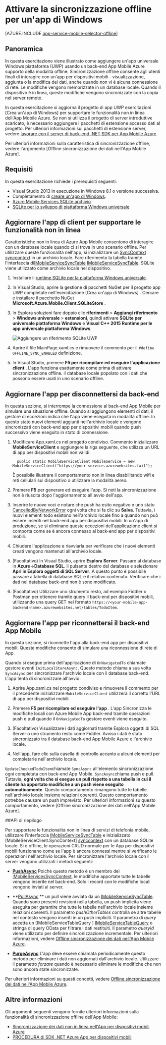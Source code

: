 <properties
    pageTitle="Attivare la sincronizzazione offline per l'app universale Windows piattaforma (UWP) con App Mobile | Servizio App Azure"
    description="Informazioni su come utilizzare un'App Mobile Azure cache e sincronizzazione dei dati non in linea nell'app universale Windows piattaforma (UWP)."
    documentationCenter="windows"
    authors="adrianhall"
    manager="erikre"
    editor=""
    services="app-service\mobile"/>

<tags
    ms.service="app-service-mobile"
    ms.workload="mobile"
    ms.tgt_pltfrm="mobile-windows"
    ms.devlang="dotnet"
    ms.topic="article"
    ms.date="10/01/2016"
    ms.author="adrianha"/>

# <a name="enable-offline-sync-for-your-windows-app"></a>Attivare la sincronizzazione offline per un'app di Windows

[AZURE.INCLUDE [app-service-mobile-selector-offline](../../includes/app-service-mobile-selector-offline.md)]

## <a name="overview"></a>Panoramica

In questa esercitazione viene illustrato come aggiungere un'app universale Windows piattaforma (UWP) usando un back-end App Mobile Azure supporto della modalità offline. Sincronizzazione offline consente agli utenti finali di interagire con un'app per dispositivi mobili - visualizzazione, aggiunta o la modifica dei dati, anche quando non vi è alcuna connessione di rete. Le modifiche vengono memorizzate in un database locale. Quando il dispositivo è in linea, queste modifiche vengono sincronizzate con la copia nel server remoto.

In questa esercitazione si aggiorna il progetto di app UWP esercitazioni [Crea un'app di Windows] per supportare le funzionalità non in linea dell'App Mobile Azure. Se non si utilizza il progetto di server introduttive scaricato, è necessario aggiungere i pacchetti di estensione accesso dati al progetto. Per ulteriori informazioni sui pacchetti di estensione server, vedere [lavorare con il server di back-end .NET SDK per App Mobile Azure](app-service-mobile-dotnet-backend-how-to-use-server-sdk.md).

Per ulteriori informazioni sulla caratteristica di sincronizzazione offline, vedere l'argomento [Offline sincronizzazione dei dati nell'App Mobile Azure].

## <a name="requirements"></a>Requisiti

In questa esercitazione richiede i prerequisiti seguenti:

* Visual Studio 2013 in esecuzione in Windows 8.1 o versione successiva.
* Completamento di [creare un'app di Windows][creare un'app di windows].
* [Azure Mobile Services SQLite archivio][sqlite store nuget]
* [SQLite per lo sviluppo di piattaforma Windows universale](http://www.sqlite.org/downloads)

## <a name="update-the-client-app-to-support-offline-features"></a>Aggiornare l'app di client per supportare le funzionalità non in linea

Caratteristiche non in linea di Azure App Mobile consentono di interagire con un database locale quando ci si trova in uno scenario offline. Per utilizzare queste funzionalità nell'app, si inizializzare un [SyncContext] [ synccontext] in un archivio locale. Fare riferimento la tabella tramite l'interfaccia di[IMobileServiceSyncTable] [IMobileServiceSyncTable]. SQLite viene utilizzato come archivio locale nel dispositivo.

1. Installare il [runtime SQLite per la piattaforma Windows universale](http://sqlite.org/2016/sqlite-uwp-3120200.vsix).

2. In Visual Studio, aprire la gestione di pacchetti NuGet per il progetto app UWP completate nell'esercitazione [Crea un'app di Windows] .
    Cercare e installare il pacchetto NuGet **Microsoft.Azure.Mobile.Client.SQLiteStore** .

4. In Esplora soluzioni fare doppio clic **riferimenti** > **Aggiungi riferimento**  >  **Windows universale** > **estensioni**, quindi attivare **SQLite per universale piattaforma Windows** e **Visual C++ 2015 Runtime per le app universale piattaforma Windows**.

    ![Aggiungere un riferimento SQLite UWP][1]

5. Aprire il file MainPage.xaml.cs e rimuovere il commento per il `#define OFFLINE_SYNC_ENABLED` definizione.

6. In Visual Studio, premere **F5 per ricompilare ed eseguire l'applicazione client** . L'app funziona esattamente come prima di attivare sincronizzazione offline. Il database locale popolato con i dati che possono essere usati in uno scenario offline.

## <a name="update-sync"></a>Aggiornare l'app per disconnettersi da back-end

In questa sezione, si interrompe la connessione al back-end App Mobile per simulare una situazione offline. Quando si aggiungono elementi di dati, il gestore di eccezioni indica che l'app viene eseguita in modalità offline. In questo stato nuovi elementi aggiunti nell'archivio locale e vengono sincronizzati con back-end app per dispositivi mobili quando push successivo viene eseguito in stato di connessione.

1. Modificare App.xaml.cs nel progetto condiviso. Commento inizializzare **MobileServiceClient** e aggiungere la riga seguente, che utilizza un URL di app per dispositivi mobili non validi:

         public static MobileServiceClient MobileService = new MobileServiceClient("https://your-service.azurewebsites.fail");

    È possibile illustrare il comportamento non in linea disabilitando wifi e reti cellulari sul dispositivo o utilizzare la modalità aereo.

2. Premere **F5** per generare ed eseguire l'app. Si noti la sincronizzazione non è riuscita dopo l'aggiornamento all'avvio dell'app.

3. Inserire le nuove voci e notare che push ha esito negativo e uno stato [CancelledByNetworkError] ogni volta che si fa clic su **Salva**. Tuttavia, i nuovi elementi todo esistono nell'archivio locale fino a quando non può essere inseriti nel back-end app per dispositivi mobili.  In un'app di produzione, se si eliminano queste eccezioni dell'applicazione client si comporta come se è ancora connesso al back-end app per dispositivi mobili.

4. Chiudere l'applicazione e riavviarla per verificare che i nuovi elementi creati vengono mantenuti all'archivio locale.

5. (Facoltativo) In Visual Studio, aprire **Esplora Server**. Passare al database in **Azure**->**Database SQL**. Il pulsante destro del database e selezionare **Apri in Esplora oggetti di SQL Server**. A questo punto è possibile passare a tabella di database SQL e il relativo contenuto. Verificare che i dati nel database back-end non è sono modificato.

6. (Facoltativo) Utilizzare uno strumento resto, ad esempio Fiddler o Postman per ottenere tramite query il back-end per dispositivi mobili, utilizzando una query GET nel formato `https://<your-mobile-app-backend-name>.azurewebsites.net/tables/TodoItem`.

## <a name="update-online-app"></a>Aggiornare l'app per riconnettersi il back-end App Mobile

In questa sezione, si riconnette l'app alla back-end app per dispositivi mobili. Queste modifiche consente di simulare una riconnessione di rete di App.

Quando si esegue prima dell'applicazione di `OnNavigatedTo` chiamate gestore eventi `InitLocalStoreAsync`. Questo metodo chiama a sua volta `SyncAsync` per sincronizzare l'archivio locale con il database back-end. L'app tenta di sincronizzare all'avvio.

1. Aprire App.xaml.cs nel progetto condiviso e rimuovere il commento per il precedente inizializzare `MobileServiceClient` utilizzerà il corretto l'URL di app per dispositivi mobili.

2. Premere **F5 per ricompilare ed eseguire l'app** . L'app Sincronizza le modifiche locali con Azure Mobile App back-end tramite operazioni push e pull quando il `OnNavigatedTo` gestore eventi viene eseguito.

3. (Facoltativo) Visualizzare i dati aggiornati tramite Esplora oggetti di SQL Server o uno strumento resto come Fiddler. Avviso i dati è stato sincronizzato tra il database back-end App Mobile Azure e l'archivio locale.

4. Nell'app, fare clic sulla casella di controllo accanto a alcuni elementi per completarle nell'archivio locale.

  `UpdateCheckedTodoItem`chiamate `SyncAsync` all'elemento sincronizzazione ogni completata con back-end App Mobile. `SyncAsync`chiama push e pull. Tuttavia, **ogni volta che si esegue un pull rispetto a una tabella in cui il cliente ha apportato modifiche a un push viene eseguito automaticamente**. Questo comportamento rimangono tutte le tabelle nell'archivio locale insieme relazioni coerenti. Questo comportamento potrebbe causare un push imprevisto.  Per ulteriori informazioni su questo comportamento, vedere [Offline sincronizzazione dei dati nell'App Mobile Azure].


##<a name="api-summary"></a>API di riepilogo

Per supportare le funzionalità non in linea di servizi di telefonia mobile, utilizzare l'interfaccia [IMobileServiceSyncTable] e inizializzato [MobileServiceClient.SyncContext] [ synccontext] con un database SQLite locale. Si è offline, le operazioni CRUD normale per le App per dispositivi mobili funzionano come se l'app è ancora connessi mentre si verificano le operazioni nell'archivio locale. Per sincronizzare l'archivio locale con il server vengono utilizzati i metodi seguenti:

*  **[PushAsync]** Poiché questo metodo è un membro del [IMobileServicesSyncContext], le modifiche apportate tutte le tabelle vengono inserite nel back-end. Solo i record con le modifiche locali vengono inviati al server.

* **[PullAsync] ** 
   un pull viene avviato da un [IMobileServiceSyncTable]. Quando sono presenti revisioni nella tabella, un push implicita viene eseguita per garantire che tutte le tabelle nell'archivio locale insieme relazioni coerenti. Il parametro *pushOtherTables* controlla se altre tabelle nel contesto vengono inseriti in un push impliciti. Il parametro di *query* accetta un [IMobileServiceTableQuery<T> ] [ IMobileServiceTableQuery] 
   o stringa di query OData per filtrare i dati restituiti. Il parametro *queryId* viene utilizzato per definire sincronizzazione incrementale. Per ulteriori informazioni, vedere  [Offline sincronizzazione dei dati nell'App Mobile Azure](app-service-mobile-offline-data-sync.md#how-sync-works).

* **[PurgeAsync]** L'app deve essere chiamata periodicamente questo metodo per eliminare i dati non aggiornati dall'archivio locale. Utilizzare il parametro *forzare* quando è necessario eliminare le modifiche che non sono ancora state sincronizzate.

Per ulteriori informazioni su questi concetti, vedere [Offline sincronizzazione dei dati nell'App Mobile Azure](app-service-mobile-offline-data-sync.md#how-sync-works).

## <a name="more-info"></a>Altre informazioni

Gli argomenti seguenti vengono fornite ulteriori informazioni sulla funzionalità di sincronizzazione offline dell'App Mobile:

* [Sincronizzazione dei dati non in linea nell'App per dispositivi mobili Azure]
* [PROCEDURA di SDK .NET Azure App per dispositivi mobili][8]

<!-- Anchors. -->
[Update the app to support offline features]: #enable-offline-app
[Update the sync behavior of the app]: #update-sync
[Update the app to reconnect your Mobile Apps backend]: #update-online-app
[Next Steps]:#next-steps

<!-- Images -->
[1]: ./media/app-service-mobile-windows-store-dotnet-get-started-offline-data/app-service-mobile-add-reference-sqlite-dialog.png
[11]: ./media/app-service-mobile-windows-store-dotnet-get-started-offline-data/app-service-mobile-add-wp81-reference-sqlite-dialog.png
[13]: ./media/app-service-mobile-windows-store-dotnet-get-started-offline-data/cpu-architecture.png


<!-- URLs. -->
[Sincronizzazione dei dati non in linea nell'App per dispositivi mobili Azure]: app-service-mobile-offline-data-sync.md
[creare un'app di windows]: app-service-mobile-windows-store-dotnet-get-started.md
[SQLite for Windows 8.1]: http://go.microsoft.com/fwlink/?LinkID=716919
[SQLite for Windows Phone 8.1]: http://go.microsoft.com/fwlink/?LinkID=716920
[SQLite for Windows 10]: http://go.microsoft.com/fwlink/?LinkID=716921
[synccontext]: https://msdn.microsoft.com/library/azure/microsoft.windowsazure.mobileservices.mobileserviceclient.synccontext(v=azure.10).aspx
[sqlite store nuget]: https://www.nuget.org/packages/Microsoft.Azure.Mobile.Client.SQLiteStore/
[IMobileServiceSyncTable]: https://msdn.microsoft.com/library/azure/mt691742(v=azure.10).aspx
[IMobileServiceTableQuery]: https://msdn.microsoft.com/library/azure/dn250631(v=azure.10).aspx
[IMobileServicesSyncContext]: https://msdn.microsoft.com/library/azure/microsoft.windowsazure.mobileservices.sync.imobileservicesynccontext(v=azure.10).aspx
[MobileServicePushFailedException]: https://msdn.microsoft.com/library/azure/microsoft.windowsazure.mobileservices.sync.mobileservicepushfailedexception(v=azure.10).aspx
[Status]: https://msdn.microsoft.com/library/azure/microsoft.windowsazure.mobileservices.sync.mobileservicepushcompletionresult.status(v=azure.10).aspx
[CancelledByNetworkError]: https://msdn.microsoft.com/library/azure/microsoft.windowsazure.mobileservices.sync.mobileservicepushstatus(v=azure.10).aspx
[PullAsync]: https://msdn.microsoft.com/library/azure/mt667558(v=azure.10).aspx
[PushAsync]: https://msdn.microsoft.com/library/azure/microsoft.windowsazure.mobileservices.mobileservicesynccontextextensions.pushasync(v=azure.10).aspx
[PurgeAsync]: https://msdn.microsoft.com/library/azure/microsoft.windowsazure.mobileservices.sync.imobileservicesynctable.purgeasync(v=azure.10).aspx
[8]: app-service-mobile-dotnet-how-to-use-client-library.md
